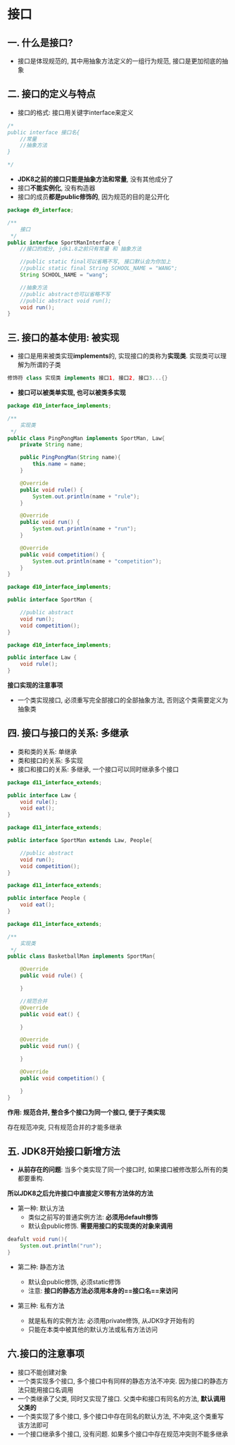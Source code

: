 # 接口

## **一. 什么是接口?**

- 接口是体现规范的, 其中用抽象方法定义的一组行为规范, 接口是更加彻底的抽象

## **二. 接口的定义与特点**

- 接口的格式: 接口用关键字interface来定义

```java
/*
public interface 接口名{
	//常量
	//抽象方法
}

*/
```

- **JDK8之前的接口只能是抽象方法和常量**, 没有其他成分了
- 接口**不能实例化**, 没有构造器
- 接口的成员**都是public修饰的**, 因为规范的目的是公开化

```java
package d9_interface;

/**
    接口
 */
public interface SportManInterface {
    //接口的成分, jdk1.8之前只有常量 和 抽象方法

    //public static final可以省略不写, 接口默认会为你加上
    //public static final String SCHOOL_NAME = "WANG";
    String SCHOOL_NAME = "wang";

    //抽象方法
    //public abstract也可以省略不写
    //public abstract void run();
    void run();
}
```

## 三. 接口的基本使用: 被实现

- 接口是用来被类实现**implements**的, 实现接口的类称为**实现类**. 实现类可以理解为所谓的子类

```java
修饰符 class 实现类 implements 接口1, 接口2, 接口3...{}
```

- **接口可以被类单实现, 也可以被类多实现**

```java
package d10_interface_implements;

/**
    实现类
 */
public class PingPongMan implements SportMan, Law{
    private String name;

    public PingPongMan(String name){
        this.name = name;
    }

    @Override
    public void rule() {
        System.out.println(name + "rule");
    }

    @Override
    public void run() {
        System.out.println(name + "run");
    }

    @Override
    public void competition() {
        System.out.println(name + "competition");
    }
}
```

```java
package d10_interface_implements;

public interface SportMan {

    //public abstract
    void run();
    void competition();
}
```

```java
package d10_interface_implements;

public interface Law {
    void rule();
}
```

**接口实现的注意事项**

- 一个类实现接口, 必须重写完全部接口的全部抽象方法, 否则这个类需要定义为抽象类

## 四. 接口与接口的关系: 多继承

- 类和类的关系: 单继承
- 类和接口的关系: 多实现
- 接口和接口的关系: 多继承, 一个接口可以同时继承多个接口

```java
package d11_interface_extends;

public interface Law {
    void rule();
    void eat();
}
```

```java
package d11_interface_extends;

public interface SportMan extends Law, People{

    //public abstract
    void run();
    void competition();
}
```

```java
package d11_interface_extends;

public interface People {
    void eat();
}
```

```java
package d11_interface_extends;

/**
    实现类
 */
public class BasketballMan implements SportMan{

    @Override
    public void rule() {

    }

    //规范合并
    @Override
    public void eat() {

    }

    @Override
    public void run() {

    }

    @Override
    public void competition() {

    }
}
```

**作用: 规范合并, 整合多个接口为同一个接口, 便于子类实现**

存在规范冲突, 只有规范合并的才能多继承

## 五. JDK8开始接口新增方法

- **从前存在的问题**: 当多个类实现了同一个接口时, 如果接口被修改那么所有的类都要重构.

**所以JDK8之后允许接口中直接定义带有方法体的方法**

- 第一种: 默认方法
  - 类似之前写的普通实例方法: **必须用default修饰**
  - 默认会public修饰. **需要用接口的实现类的对象来调用**

```java
deafult void run(){
    System.out.println("run");
}
```

- 第二种: 静态方法
  - 默认会public修饰, 必须static修饰
  - 注意: **接口的静态方法必须用本身的==接口名==来访问**

- 第三种: 私有方法
  - 就是私有的实例方法: 必须用private修饰, 从JDK9才开始有的
  - 只能在本类中被其他的默认方法或私有方法访问

## 六.接口的注意事项

- 接口不能创建对象
- 一个类实现多个接口, 多个接口中有同样的静态方法不冲突. 因为接口的静态方法只能用接口名调用
- 一个类继承了父类, 同时又实现了接口. 父类中和接口有同名的方法, **默认调用父类的**
- 一个类实现了多个接口, 多个接口中存在同名的默认方法, 不冲突,这个类重写该方法即可
- 一个接口继承多个接口, 没有问题. 如果多个接口中存在规范冲突则不能多继承

